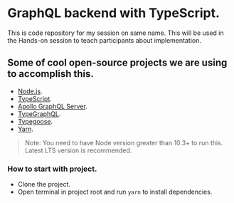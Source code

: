 # GraphQL backend with TypeScript.

This is code repository for my session on same name. This will be used in the Hands-on session to teach participants about implementation.

## Some of cool open-source projects we are using to accomplish this.

* [Node.js](https://nodejs.org/).
* [TypeScript](https://www.typescriptlang.org/).
* [Apollo GraphQL Server](https://github.com/apollographql/apollo-server).
* [TypeGraphQL](https://typegraphql.com/).
* [Typegoose](https://typegoose.github.io/typegoose/).
* [Yarn](https://classic.yarnpkg.com/lang/en/).

> Note: You need to have Node version greater than 10.3+ to run this. Latest LTS version is recommended.

### How to start with project. 

* Clone the project.
* Open terminal in project root and run `yarn` to install dependencies.

